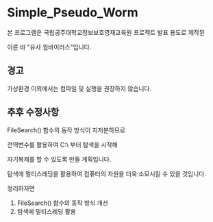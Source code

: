 # Simple_Pseudo_Worm

본 프로그램은 국립공주대학교정보보호영재교육원 프로젝트 발표 용도로 제작된

이른 바 "유사 웜바이러스"입니다.

## 경고

가상환경 이외에서는 컴파일 및 실행을 권장하지 않습니다.

## 추후 수정사항

FileSearch() 함수의 동작 방식이 지저분하므로

전역변수를 활용하여 C:\ 부터 탐색을 시작해

자기복제를 할 수 있도록 만들 계획입니다.

탐색에 멀티스레딩을 활용하여 컴퓨터의 자원을 더욱 소모시킬 수 있을 것입니다.

정리하자면

1. FileSearch() 함수의 동작 방식 개선
2. 탐색에 멀티스레딩 활용